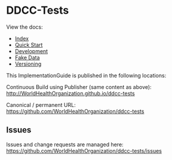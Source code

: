 
# DDCC-Tests

View the docs:
* [Index](input/pagecontent/index.md)
* [Quick Start](input/pagecontent/quickstart.md)
* [Development](input/pagecontent/development.md)
* [Fake Data](input/pagecontent/fakedata.md)
* [Versioning](input/pagecontent/versioning.md)

This ImplementationGuide is published in the following locations:

Continuous Build using Publisher (same content as above): http://WorldHealthOrganization.github.io/ddcc-tests

Canonical / permanent URL: https://github.com/WorldHealthOrganization/ddcc-tests


## Issues

Issues and change requests are managed here: https://github.com/WorldHealthOrganization/ddcc-tests/issues
